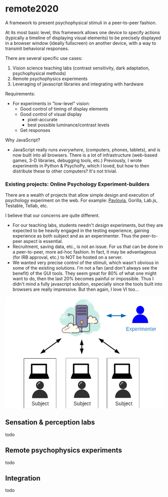 # remote2020
A framework to present psychophysical stimuli in a peer-to-peer fashion.

At its most basic level, this framework allows one device to specify actions (typically a timeline of displaying visual elements) to be precisely displayed in a browser window (ideally fullscreen) on another device, with a way to transmit behavioral responses.

There are several specific use cases:

1. Vision science teaching labs (contrast sensitivity, dark adaptation, psychophysical methods)
1. Remote psychophysics experiments
1. Leveraging of javascript libraries and integrating with hardware

Requirements:
- For experiments in "low-level" vision:
  - Good control of timing of display elements
  - Good control of visual display
    - pixel-accurate
    - best possible luminance/contrast levels
  - Get responses

Why JavaScript?
- JavaScript really runs *everywhere*, (computers, phones, tablets), and is now built into all browsers. There is a lot of infrastructure (web-based games, 3-D libraries, debugging tools, etc.) Previously, I wrote experiments in Python & PsychoPy, which I loved, but how to then distribute these to other computers? It's not trivial.

### Existing projects: Online Psychology Experiment-builders

There are a wealth of projects that allow simple design and execution of psychology experiment on the web. For example: [Pavlovia](http://pavlovia.org), Gorilla, Lab.js, Testable, Tellab, etc.

I believe that our concerns are quite different.
- For our teaching labs, students needn't *design* experiments, but they are expected to be heavily engaged in the testing experience, gaining experience as both subject and as an experimenter. Thus the peer-to-peer aspect is essential.
- Recruitment, saving data, etc., is not an issue. For us that can be done in a peer-to-peer, more ad-hoc fashion. In fact, it may be advantageous (for IRB approval, etc.) to NOT be hosted on a server.
- We wanted very precise control of the stimuli, which wasn't obvious in some of the existing solutions. I'm not a fan (and don't always see the benefit) of the GUI tools. They seem great for 80% of what one might want to do, then the last 20% becomes painful or impossible. Thus I didn't mind a fully javascript solution, especially since the tools built into browsers are really impressive. But then again, I love VI too...

![Open loop](doc/clouds_openloop.png?raw=true)

## Sensation & perception labs

todo

## Remote psychophysics experiments

todo

## Integration

todo
